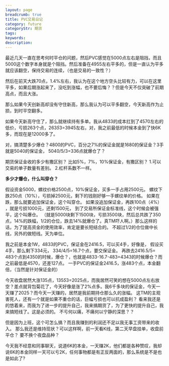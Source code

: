 ```yaml
---
layout: page
breadcrumb: true
title: PVC交易日记
category: future
categoryStr: 期货
tags: 
keywords: 
description: 
---
```




最近几天一直在思考何时平仓的问题，然后PVC感觉在5000点左右是阻挡，而且5000这个数字本身就是个阻挡。然后准备在4955左右平多的，但是一直认为平多就应该翻空，保持交易的连续，（也是交易的一致性？）

然后在前天大跌70点，1.4%左右，我认为在这个地方空头比较有力，可以在这里平多，如果后期涨起来了，没吃到涨幅，也不要后悔？？但是今天不仅突破了前期高点，而且大涨。

那么如果今天创新高却没有守住新高，那么我认为可以平多翻空，今天新高作为止损，到时平空翻多。

如果今天新高守住了，那么就继续持有多单。我从4833的成本扛到了4570左右的低价，亏损263个点，263*5*3=3945左右，对，我之前最低的时候本金到了快6K多，而现在是12000多了。

对，搞清楚多少爆仓？4800的PVC，百分之7%的保证金就是1680的保证金？3手就是5040的保证金，
5040/5/3=336点就爆仓了？


期货保证金收的多少有撒区别？
比如5%，7%，10%保证金，有撒区别？
1.可以交易的单子数量有差别。
2.杠杆系数不一样。


**多少才爆仓，什么叫穿仓？**

假设资金5000，螺纹价格2500点，10%保证金，买多一手占用2500元。
螺纹下跌250点（10%），亏损掉2500元，剩下的钱刚好够一手螺纹单的价格。
如果在跌，那么就要追加保证金，这个叫穿仓。
如果没追加保证金，再跌100点（4%） ，就是亏损1000元，还剩1500元，
到了交易所保证金标准线，这个时候会被强平，这个叫爆仓。
（就是5000块剩下1500块，亏损3500块，然后总共跌了350点，14%的跌幅，1/2的仓位，跌去14%就爆仓了。真TM吓人啊。）那么这样的话，为了提高资金的使用效率，肯定是要长短结合的。
不超过1/2的仓位做中长线，另外的做短线。天为单位。

我之前是本金1W，4833的PVC，保证金在2416.5，可以买4手，好像是，
假设买4手，那么剩下334元，
334/4/5=16.7个点，要交保证金。
再跌去2416.5/5= 483个点到4350的时候，爆仓？，也就是4833-16.7-483=4343的时候爆仓？而之前最低是4570，还差127点。
一手PVC的保证金2416.5，涨483个点，本金翻倍，（当然是针对保证金的）


今天收盘居然大涨135点，135*5*3=2025点，而我居然可笑的想在5000点左右放空？差点就背包菊花了，今天好像是涨了2%点多。我6千多块的保证金，今天一天赚了2025？而今天一天赚的，居然是我前期持仓那么久的涨幅。
这TM的主观害死人，还有一个就是如果不重仓的话，巨幅亏损也可以抗成盈利？
看来我还是的悠着来，而我为了进一步的提升自己，我来搞期货了，为了更快的提升自己，我来搞短线了。这是必须的。
不亏何以痛，不痛何以宁静的深思？？

但是因为上班，这个可怎么搞？而且我赚到的利润还不足以我无事工资带来的收入。
那么我还是维持现状？可以这样啊，前一天看K线，第二天早盘挂单，收盘前平仓？
要不换个夜盘品种？


今天我不经意和同事聊天，说道6K的本金，一天赚2K，他们都是各种赞叹，我却说6K的本金同样一天可以亏2K，任何事物都是有正反两面的，那么系统是不是也是如此了?








